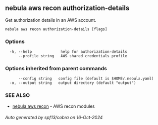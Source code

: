 ## nebula aws recon authorization-details

Get authorization details in an AWS account.

```
nebula aws recon authorization-details [flags]
```

### Options

```
  -h, --help             help for authorization-details
      --profile string   AWS shared credentials profile
```

### Options inherited from parent commands

```
      --config string   config file (default is $HOME/.nebula.yaml)
  -o, --output string   output directory (default "output")
```

### SEE ALSO

* [nebula aws recon](nebula_aws_recon.md)	 - AWS recon modules

###### Auto generated by spf13/cobra on 16-Oct-2024
